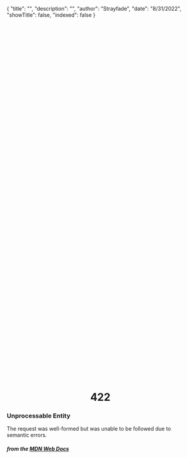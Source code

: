 {
"title": "",
"description": "",
"author": "Strayfade",
"date": "8/31/2022",
"showTitle": false,
"indexed": false
}

<p style="margin-right: auto; margin-left: auto; width: max-content; margin-top: 25vh; opacity: 0.5;"></p>
<h1 style="margin-right: auto; margin-left: auto; width: max-content; margin-top: 3px;">422</h1>

### Unprocessable Entity

The request was well-formed but was unable to be followed due to semantic errors.

#### _from the [MDN Web Docs](https://developer.mozilla.org/en-US/docs/Web/HTTP/Status)_
